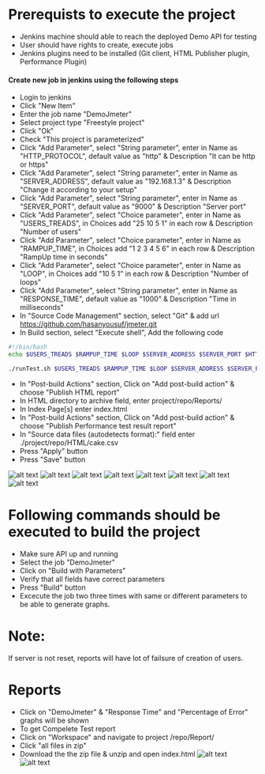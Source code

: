 # Prerequists to execute the project
* Jenkins machine should able to reach the deployed Demo API for testing
* User should have rights to create, execute jobs
* Jenkins plugins need to be installed (Git client, HTML Publisher plugin, Performance Plugin)
#### Create new job in jenkins using the following steps
* Login to jenkins
* Click "New Item"
* Enter the job name "DemoJmeter"
* Select project type "Freestyle project"
* Click "Ok"
* Check "This project is parameterized"
* Click "Add Parameter", select "String parameter", enter in Name as "HTTP_PROTOCOL", default value as "http" & Description "It can be http or https"
* Click "Add Parameter", select "String parameter", enter in Name as "SERVER_ADDRESS", default value as "192.168.1.3" & Description "Change it according to your setup"
* Click "Add Parameter", select "String parameter", enter in Name as "SERVER_PORT", default value as "9000" & Description "Server port"
* Click "Add Parameter", select "Choice parameter", enter in Name as "USERS_TREADS", in Choices add "25 10 5 1" in each row & Description "Number of users"
* Click "Add Parameter", select "Choice parameter", enter in Name as "RAMPUP_TIME", in Choices add "1 2 3 4 5 6" in each row & Description "RampUp time in seconds"
* Click "Add Parameter", select "Choice parameter", enter in Name as "LOOP", in Choices add "10 5 1" in each row & Description "Number of loops"
* Click "Add Parameter", select "String parameter", enter in Name as "RESPONSE_TIME", default value as "1000" & Description "Time in milliseconds"
* In "Source Code Management" section, select "Git" & add url https://github.com/hasanyousuf/jmeter.git
* In Build section, select "Execute shell", Add the following code
```sh
#!/bin/bash
echo $USERS_TREADS $RAMPUP_TIME $LOOP $SERVER_ADDRESS $SERVER_PORT $HTTP_PROTOCOL $RESPONSE_TIME

./runTest.sh $USERS_TREADS $RAMPUP_TIME $LOOP $SERVER_ADDRESS $SERVER_PORT $HTTP_PROTOCOL $RESPONSE_TIME
```
* In "Post-build Actions" section, Click on "Add post-build action" & choose "Publish HTML report" 
* In HTML directory to archive field, enter project/repo/Reports/
* In Index Page[s] enter index.html
* In "Post-build Actions" section, Click on "Add post-build action" & choose "Publish Performance test result report" 
* In "Source data files (autodetects format):" field enter ./project/repo/HTML/cake.csv
* Press "Apply" button
* Press "Save" button

![alt text](https://github.com/hasanyousuf/jmeter/blob/master/project/images/1.png)
![alt text](https://github.com/hasanyousuf/jmeter/blob/master/project/images/2.png)
![alt text](https://github.com/hasanyousuf/jmeter/blob/master/project/images/3.png)
![alt text](https://github.com/hasanyousuf/jmeter/blob/master/project/images/4.png)
![alt text](https://github.com/hasanyousuf/jmeter/blob/master/project/images/5.png)
![alt text](https://github.com/hasanyousuf/jmeter/blob/master/project/images/6.png)
![alt text](https://github.com/hasanyousuf/jmeter/blob/master/project/images/7.png)
![alt text](https://github.com/hasanyousuf/jmeter/blob/master/project/images/8.png)

# Following commands should be executed to build the project
  - Make sure API up and running
  - Select the job "DemoJmeter"
  - Click on "Build with Parameters"
  - Verify that all fields have correct parameters
  - Press "Build" button
  - Excecute the job two three times with same or different parameters to be able to generate graphs. 
  # Note: 
If server is not reset, reports will have lot of failsure of creation of users.

# Reports
 - Click on "DemoJmeter" & "Response Time" and "Percentage of Error" graphs will be shown
 - To get Compelete Test report
 - Click on "Workspace" and navigate to project /repo/Report/
 - Click "all files in zip"
 - Download the the zip file & unzip and open index.html
 ![alt text](https://github.com/hasanyousuf/jmeter/blob/master/project/images/10.png)
 ![alt text](https://github.com/hasanyousuf/jmeter/blob/master/project/images/9.png)



